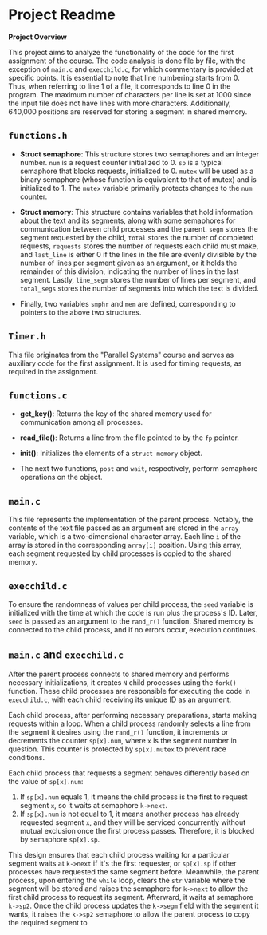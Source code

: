 # Project Readme

**Project Overview**

This project aims to analyze the functionality of the code for the first assignment of the course. The code analysis is done file by file, with the exception of `main.c` and `execchild.c`, for which commentary is provided at specific points. It is essential to note that line numbering starts from 0. Thus, when referring to line 1 of a file, it corresponds to line 0 in the program. The maximum number of characters per line is set at 1000 since the input file does not have lines with more characters. Additionally, 640,000 positions are reserved for storing a segment in shared memory.

## `functions.h`

- **Struct semaphore**: This structure stores two semaphores and an integer number. `num` is a request counter initialized to 0. `sp` is a typical semaphore that blocks requests, initialized to 0. `mutex` will be used as a binary semaphore (whose function is equivalent to that of mutex) and is initialized to 1. The `mutex` variable primarily protects changes to the `num` counter.

- **Struct memory**: This structure contains variables that hold information about the text and its segments, along with some semaphores for communication between child processes and the parent. `segm` stores the segment requested by the child, `total` stores the number of completed requests, `requests` stores the number of requests each child must make, and `last_line` is either 0 if the lines in the file are evenly divisible by the number of lines per segment given as an argument, or it holds the remainder of this division, indicating the number of lines in the last segment. Lastly, `line_segm` stores the number of lines per segment, and `total_segs` stores the number of segments into which the text is divided.

- Finally, two variables `smphr` and `mem` are defined, corresponding to pointers to the above two structures.

## `Timer.h`

This file originates from the "Parallel Systems" course and serves as auxiliary code for the first assignment. It is used for timing requests, as required in the assignment.

## `functions.c`

- **get_key()**: Returns the key of the shared memory used for communication among all processes.

- **read_file()**: Returns a line from the file pointed to by the `fp` pointer.

- **init()**: Initializes the elements of a `struct memory` object.

- The next two functions, `post` and `wait`, respectively, perform semaphore operations on the object.

## `main.c`

This file represents the implementation of the parent process. Notably, the contents of the text file passed as an argument are stored in the `array` variable, which is a two-dimensional character array. Each line `i` of the array is stored in the corresponding `array[i]` position. Using this array, each segment requested by child processes is copied to the shared memory.

## `execchild.c`

To ensure the randomness of values per child process, the `seed` variable is initialized with the time at which the code is run plus the process's ID. Later, `seed` is passed as an argument to the `rand_r()` function. Shared memory is connected to the child process, and if no errors occur, execution continues.

## `main.c` and `execchild.c`

After the parent process connects to shared memory and performs necessary initializations, it creates `N` child processes using the `fork()` function. These child processes are responsible for executing the code in `execchild.c`, with each child receiving its unique ID as an argument.

Each child process, after performing necessary preparations, starts making requests within a loop. When a child process randomly selects a line from the segment it desires using the `rand_r()` function, it increments or decrements the counter `sp[x].num`, where `x` is the segment number in question. This counter is protected by `sp[x].mutex` to prevent race conditions.

Each child process that requests a segment behaves differently based on the value of `sp[x].num`:
1. If `sp[x].num` equals 1, it means the child process is the first to request segment `x`, so it waits at semaphore `k->next`.
2. If `sp[x].num` is not equal to 1, it means another process has already requested segment `x`, and they will be serviced concurrently without mutual exclusion once the first process passes. Therefore, it is blocked by semaphore `sp[x].sp`.

This design ensures that each child process waiting for a particular segment waits at `k->next` if it's the first requester, or `sp[x].sp` if other processes have requested the same segment before. Meanwhile, the parent process, upon entering the `while` loop, clears the `str` variable where the segment will be stored and raises the semaphore for `k->next` to allow the first child process to request its segment. Afterward, it waits at semaphore `k->sp2`. Once the child process updates the `k->segm` field with the segment it wants, it raises the `k->sp2` semaphore to allow the parent process to copy the required segment to
